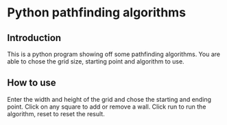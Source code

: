 # Python pathfinding algorithms

## Introduction

This is a python program showing off some pathfinding algorithms. You are able to chose the grid size, starting point and algorithm to use. 

## How to use

Enter the width and height of the grid and chose the starting and ending point. Click on any square to add or remove a wall. Click run to run the algorithm, reset to reset the result.